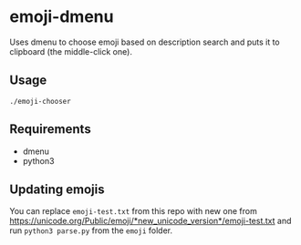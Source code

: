 # emoji-dmenu
Uses dmenu to choose emoji based on description search and puts it to clipboard (the middle-click one).

## Usage
`./emoji-chooser`

## Requirements
* dmenu
* python3

## Updating emojis
You can replace `emoji-test.txt` from this repo with new one from https://unicode.org/Public/emoji/*new_unicode_version*/emoji-test.txt and run `python3 parse.py` from the `emoji` folder.
